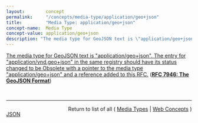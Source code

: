 ```yaml
---
layout:        concept
permalink:     "/concepts/media-type/application/geo+json"
title:         "Media Type: application/geo+json"
concept-name:  Media Type
concept-value: application/geo+json
description: "The media type for GeoJSON text is \"application/geo+json\". The entry for \"application/vnd.geo+json\" in the same registry should have its status changed to be Obsolete with a pointer to the media type \"application/geo+json\" and a reference added to this RFC."
---
```


[The media type for GeoJSON text is "application/geo+json". The entry for "application/vnd.geo+json" in the same registry should have its status changed to be Obsolete with a pointer to the media type "application/geo+json" and a reference added to this RFC.](https://datatracker.ietf.org/doc/html/rfc7946#section-12 "Read documentation for Media Type &#34;application/geo+json&#34;") (**[RFC 7946: The GeoJSON Format](/specs/IETF/RFC/7946 "GeoJSON is a geospatial data interchange format based on JavaScript Object Notation (JSON). It defines several types of JSON objects and the manner in which they are combined to represent data about geographic features, their properties, and their spatial extents. GeoJSON uses a geographic coordinate reference system, World Geodetic System 1984, and units of decimal degrees.")**)

<br/>
<hr/>

<p style="float : left"><a href="./application/geo+json.json" title="JSON representing this particular Web Concept value">JSON</a></p>
<p style="text-align: right">Return to list of all ( <a href="../media-type/">Media Types</a> | <a href="../">Web Concepts</a> )</p>
